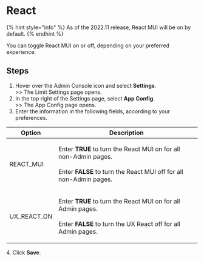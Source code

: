 # React

{% hint style="info" %}
As of the 2022.11 release, React MUI will be on by default.&#x20;
{% endhint %}

You can toggle React MUI on or off, depending on your preferred experience.&#x20;

## Steps

1. Hover over the Admin Console icon and select **Settings**. \
   \>> The Limit Settings page opens.
2. In the top right of the Settings page, select **App Config**.\
   \>> The App Config page opens.
3. Enter the information in the following fields, according to your preferences.

| Option        | Description                                                                                                                                                                 |
| ------------- | --------------------------------------------------------------------------------------------------------------------------------------------------------------------------- |
| REACT\_MUI    | <p>Enter <strong>TRUE</strong> to turn the React MUI on for all non-Admin pages.<br><br>Enter <strong>FALSE</strong> to turn the React MUI off for all non-Admin pages.</p> |
| UX\_REACT\_ON | <p>Enter <strong>TRUE</strong> to turn the React MUI on for all Admin pages.<br><br>Enter <strong>FALSE</strong> to turn the UX React off for all Admin pages.</p>          |

&#x20;  4\. Click **Save**.
